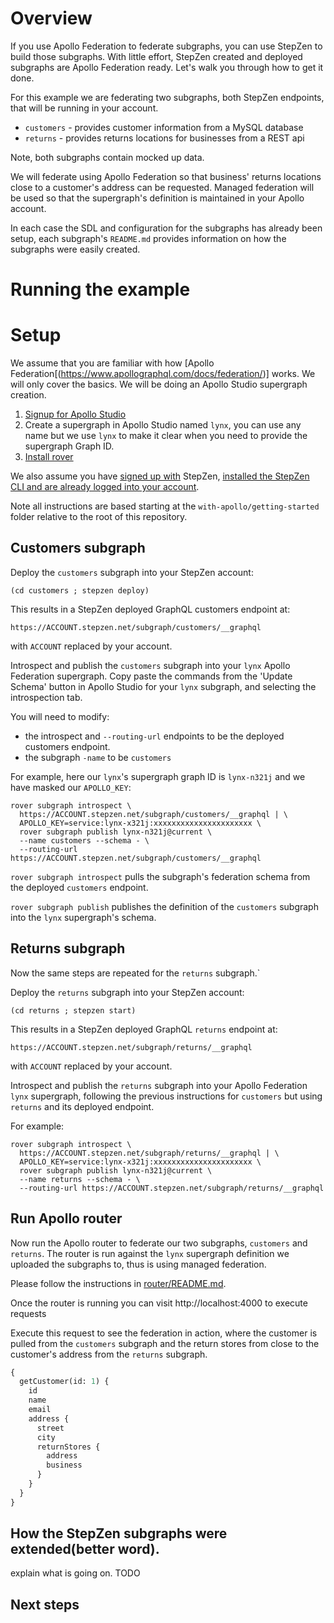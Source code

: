 # Overview

If you use Apollo Federation to federate subgraphs, you can use StepZen to build those subgraphs. With little effort, StepZen created and deployed subgraphs are Apollo Federation ready. Let's walk you through how to get it done.

For this example we are federating two subgraphs, both StepZen endpoints, that will be running in your account.

 - `customers` - provides customer information from a MySQL database
 - `returns` - provides returns locations for businesses from a REST api

Note, both subgraphs contain mocked up data.

We will federate using Apollo Federation so that business' returns locations close to a customer's address can be requested. Managed federation will be used so that the supergraph's definition is maintained in your Apollo account.

In each case the SDL and configuration for the subgraphs has already been setup, each subgraph's `README.md` provides information on how the subgraphs were easily created.

# Running the example

# Setup

We assume that you are familiar with how [Apollo Federation[(https://www.apollographql.com/docs/federation/)] works. We will only cover the basics. We will be doing an Apollo Studio supergraph creation.
  1. [Signup for Apollo Studio](https://studio.apollographql.com/signup?from=%2F&type=prod) 
  1. Create a supergraph in Apollo Studio named `lynx`, you can use any name but we use `lynx` to make it clear when you need to provide the supergraph Graph ID.
  1. [Install rover](https://www.apollographql.com/docs/rover/getting-started/)

We also assume you have [signed up with](https://stepzen.com/signup) StepZen, [installed the StepZen CLI and are already logged into your account](https://stepzen.com/getting-started).

Note all instructions are based starting at the `with-apollo/getting-started`
folder relative to the root of this repository.

## Customers subgraph

Deploy the `customers` subgraph into your StepZen account:

```
(cd customers ; stepzen deploy)
```

This results in a StepZen deployed GraphQL customers endpoint at:
```
https://ACCOUNT.stepzen.net/subgraph/customers/__graphql
```
with `ACCOUNT` replaced by your account.

Introspect and publish the `customers` subgraph into your `lynx` Apollo Federation supergraph.  Copy paste the commands from the 'Update Schema' button
in Apollo Studio for your `lynx` subgraph, and selecting the introspection tab.

You will need to modify:
  - the introspect and `--routing-url` endpoints to be the deployed customers endpoint.
  - the subgraph `-name` to be `customers`

For example, here our `lynx`'s supergraph graph ID is `lynx-n321j` and we have masked our `APOLLO_KEY`:
```
rover subgraph introspect \
  https://ACCOUNT.stepzen.net/subgraph/customers/__graphql | \
  APOLLO_KEY=service:lynx-x321j:xxxxxxxxxxxxxxxxxxxxxx \
  rover subgraph publish lynx-n321j@current \
  --name customers --schema - \
  --routing-url https://ACCOUNT.stepzen.net/subgraph/customers/__graphql
```

`rover subgraph introspect` pulls the subgraph's federation schema from
the deployed `customers` endpoint.

`rover subgraph publish` publishes the definition of the `customers` subgraph
into the `lynx` supergraph's schema.

## Returns subgraph

Now the same steps are repeated for the `returns` subgraph.`

Deploy the `returns` subgraph into your StepZen account:

```
(cd returns ; stepzen start)
```

This results in a StepZen deployed GraphQL `returns` endpoint at:
```
https://ACCOUNT.stepzen.net/subgraph/returns/__graphql
```
with `ACCOUNT` replaced by your account.

Introspect and publish the `returns` subgraph into your Apollo Federation
`lynx` supergraph, following the previous instructions for
`customers` but using `returns` and its deployed endpoint.

For example:
```
rover subgraph introspect \
  https://ACCOUNT.stepzen.net/subgraph/returns/__graphql | \
  APOLLO_KEY=service:lynx-x321j:xxxxxxxxxxxxxxxxxxxxxx \
  rover subgraph publish lynx-n321j@current \
  --name returns --schema - \
  --routing-url https://ACCOUNT.stepzen.net/subgraph/returns/__graphql
```

## Run Apollo router

Now run the Apollo router to federate our two subgraphs, `customers` and `returns`. The router is run against the `lynx` supergraph definition we uploaded the subgraphs to, thus is using managed federation.

Please follow the instructions in [router/README.md](router/README.md).

Once the router is running you can visit http://localhost:4000 to execute requests

Execute this request to see the federation in action, where the customer
is pulled from the `customers` subgraph and the return stores from
close to the customer's address from the `returns` subgraph.
```graphql
{
  getCustomer(id: 1) {
    id
    name
    email
    address {
      street
      city
      returnStores {
        address
        business
      }
    }
  }
}
```

## How the StepZen subgraphs were extended(better word).

explain what is going on.
TODO

## Next steps
